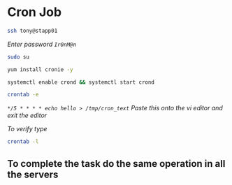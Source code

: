 # Cron Job
```bash
ssh tony@stapp01
```

*Enter password ```Ir0nM@n```*
```bash
sudo su
```
```bash
yum install cronie -y 
```
```bash
systemctl enable crond && systemctl start crond
```
```bash
crontab -e
```

*```*/5 * * * * echo hello > /tmp/cron_text``` Paste this onto the vi editor and exit the editor*

*To verify type*
```bash
crontab -l
```

## To complete the task do the same operation in all the servers